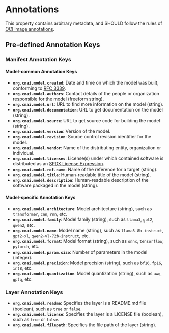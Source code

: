 # Annotations

This property contains arbitrary metadata, and SHOULD follow the rules of [OCI image annotations](https://github.com/opencontainers/image-spec/blob/main/annotations.md).

## Pre-defined Annotation Keys

### Manifest Annotation Keys

#### Model-common Annotation Keys

- **`org.cnai.model.created`**: Date and time on which the model was built, conforming to [RFC 3339](https://tools.ietf.org/html/rfc3339#section-5.6).
- **`org.cnai.model.authors`**: Contact details of the people or organization responsible for the model (freeform string).
- **`org.cnai.model.url`**: URL to find more information on the model (string).
- **`org.cnai.model.documentation`**: URL to get documentation on the model (string).
- **`org.cnai.model.source`**: URL to get source code for building the model (string).
- **`org.cnai.model.version`**: Version of the model.
- **`org.cnai.model.revision`**: Source control revision identifier for the model.
- **`org.cnai.model.vendor`**: Name of the distributing entity, organization or individual.
- **`org.cnai.model.licenses`**: License(s) under which contained software is distributed as an [SPDX License Expression](https://spdx.github.io/spdx-spec/v2.3/SPDX-license-expressions/).
- **`org.cnai.model.ref.name`**: Name of the reference for a target (string).
- **`org.cnai.model.title`**: Human-readable title of the model (string).
- **`org.cnai.model.description`**: Human-readable description of the software packaged in the model (string).

#### Model-specific Annotation Keys

- **`org.cnai.model.architecture`**: Model architecture (string), such as `transformer`, `cnn`, `rnn`, etc.
- **`org.cnai.model.family`**: Model family (string), such as `llama3`, `gpt2`, `qwen2`, etc.
- **`org.cnai.model.name`**: Model name (string), such as `llama3-8b-instruct`, `gpt2-xl`, `qwen2-vl-72b-instruct`, etc.
- **`org.cnai.model.format`**: Model format (string), such as `onnx`, `tensorflow`, `pytorch`, etc.
- **`org.cnai.model.param.size`**: Number of parameters in the model (integer).
- **`org.cnai.model.precision`**: Model precision (string), such as `bf16`, `fp16`, `int8`, etc.
- **`org.cnai.model.quantization`**: Model quantization (string), such as `awq`, `gptq`, etc.

### Layer Annotation Keys

- **`org.cnai.model.readme`**: Specifies the layer is a README.md file (boolean), such as `true` or `false`.
- **`org.cnai.model.license`**: Specifies the layer is a LICENSE file (boolean), such as `true` or `false`.
- **`org.cnai.model.filepath`**: Specifies the file path of the layer (string).

